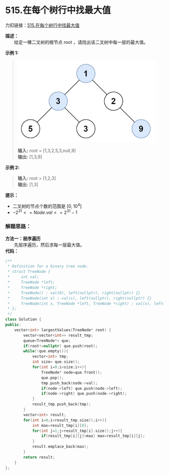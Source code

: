 # 515.在每个树行中找最大值
力扣链接：[515.在每个树行中找最大值](https://leetcode.cn/problems/find-largest-value-in-each-tree-row/description/)  

**描述：**  
　　给定一棵二叉树的根节点 root ，请找出该二叉树中每一层的最大值。  

**示例 1:**
><div><img src="./images/515示例.png"> </img></div>  
>  
> **输入:** root = [1,3,2,5,3,null,9]  
> **输出:** [1,3,9]  
 
**示例 2:**  
>**输入:** root = [1,2,3]  
>**输出:** [1,3]  

 **提示：**  
- 二叉树的节点个数的范围是  $[0,10^4]$ 
- $-2^{31} <= Node.val <= 2^{31} - 1$ 

### 解题思路：
**方法一：层序遍历**  
　　先层序遍历，然后求每一层最大值。  
**代码：**    
```cpp
/**
 * Definition for a binary tree node.
 * struct TreeNode {
 *     int val;
 *     TreeNode *left;
 *     TreeNode *right;
 *     TreeNode() : val(0), left(nullptr), right(nullptr) {}
 *     TreeNode(int x) : val(x), left(nullptr), right(nullptr) {}
 *     TreeNode(int x, TreeNode *left, TreeNode *right) : val(x), left(left), right(right) {}
 * };
 */
class Solution {
public:
    vector<int> largestValues(TreeNode* root) {
        vector<vector<int>> result_tmp;
        queue<TreeNode*> que;
        if(root!=nullptr) que.push(root);
        while(!que.empty()){
            vector<int> tmp;
            int size= que.size();
            for(int i=0;i<size;i++){
                TreeNode* node=que.front();
                que.pop();
                tmp.push_back(node->val);
                if(node->left) que.push(node->left);
                if(node->right) que.push(node->right);
            }
            result_tmp.push_back(tmp);
        }
        vector<int> result;
        for(int i=0;i<result_tmp.size();i++){
            int max=result_tmp[i][0];
            for(int j=1;j<result_tmp[i].size();j++){
                if(result_tmp[i][j]>max) max=result_tmp[i][j]; 
            }
            result.emplace_back(max);
        }
        return result;
    }
};
```
